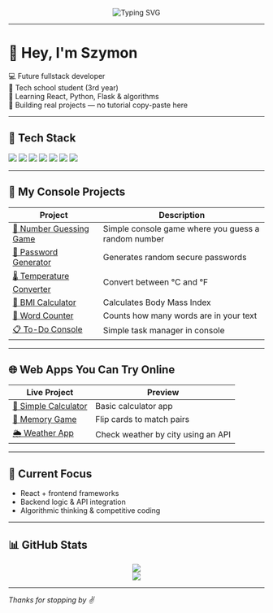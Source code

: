 <p align="center">
  <img src="https://readme-typing-svg.herokuapp.com?font=Fira+Code&size=24&pause=1000&color=F97316&center=true&vCenter=true&width=435&lines=Hey%2C+I'm+Szymon;Fullstack+Dev+in+Progress;Code+.+Projects+.+Algorithms;Always+Learning" alt="Typing SVG" />
</p>

---

# 👋 Hey, I'm Szymon

💻 Future fullstack developer  
🏫 Tech school student (3rd year)  
🧠 Learning React, Python, Flask & algorithms  
🎯 Building real projects — no tutorial copy-paste here  

---

## 🧰 Tech Stack

<p>
  <img src="https://img.shields.io/badge/HTML5-E34F26?style=for-the-badge&logo=html5&logoColor=white"/>
  <img src="https://img.shields.io/badge/CSS3-1572B6?style=for-the-badge&logo=css3&logoColor=white"/>
  <img src="https://img.shields.io/badge/JavaScript-F7DF1E?style=for-the-badge&logo=javascript&logoColor=black"/>
  <img src="https://img.shields.io/badge/Python-3776AB?style=for-the-badge&logo=python&logoColor=white"/>
  <img src="https://img.shields.io/badge/Flask-000000?style=for-the-badge&logo=flask&logoColor=white"/>
  <img src="https://img.shields.io/badge/React-61DAFB?style=for-the-badge&logo=react&logoColor=black"/>
  <img src="https://img.shields.io/badge/GitHub-181717?style=for-the-badge&logo=github&logoColor=white"/>
</p>

---

## 📂 My Console Projects

| Project | Description |
|--------|-------------|
| [🧠 Number Guessing Game](https://github.com/walczxak/number-guessing-game) | Simple console game where you guess a random number |
| [🎁 Password Generator](https://github.com/walczxak/password-generator) | Generates random secure passwords |
| [🌡️ Temperature Converter](https://github.com/walczxak/temperature-converter) | Convert between °C and °F |
| [📏 BMI Calculator](https://github.com/walczxak/bmi-calculator) | Calculates Body Mass Index |
| [📝 Word Counter](https://github.com/walczxak/word-counter) | Counts how many words are in your text |
| [📋 To-Do Console](https://github.com/walczxak/todo-console) | Simple task manager in console |

---

## 🌐 Web Apps You Can Try Online

| Live Project | Preview |
|--------------|---------|
| [🧮 Simple Calculator](https://walczxak.github.io/calculator/) | Basic calculator app |
| [🧠 Memory Game](https://walczxak.github.io/memory-game/) | Flip cards to match pairs |
| [🌦️ Weather App](https://walczxak.github.io/weather-app/) | Check weather by city using an API |

---

## 🎯 Current Focus

- React + frontend frameworks  
- Backend logic & API integration  
- Algorithmic thinking & competitive coding  

---

## 📊 GitHub Stats

<p align="center">
  <img src="https://github-readme-stats.vercel.app/api?username=walczxak&show_icons=true&theme=radical&hide_title=true" />
  <br/>
  <img src="https://github-readme-stats.vercel.app/api/top-langs/?username=walczxak&layout=compact&theme=radical" />
</p>

---

_Thanks for stopping by ✌️_
